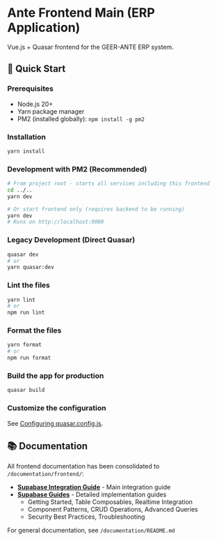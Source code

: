 # Ante Frontend Main (ERP Application)

Vue.js + Quasar frontend for the GEER-ANTE ERP system.

## 🚀 Quick Start

### Prerequisites
- Node.js 20+
- Yarn package manager
- PM2 (installed globally): `npm install -g pm2`

### Installation
```bash
yarn install
```

### Development with PM2 (Recommended)
```bash
# From project root - starts all services including this frontend
cd ../..
yarn dev

# Or start frontend only (requires backend to be running)
yarn dev
# Runs on http://localhost:9000
```

### Legacy Development (Direct Quasar)
```bash
quasar dev
# or
yarn quasar:dev
```


### Lint the files
```bash
yarn lint
# or
npm run lint
```


### Format the files
```bash
yarn format
# or
npm run format
```



### Build the app for production
```bash
quasar build
```

### Customize the configuration
See [Configuring quasar.config.js](https://v2.quasar.dev/quasar-cli-vite/quasar-config-js).

## 📚 Documentation

All frontend documentation has been consolidated to `/documentation/frontend/`:

- **[Supabase Integration Guide](/documentation/frontend/supabase-integration.md)** - Main integration guide
- **[Supabase Guides](/documentation/frontend/supabase/)** - Detailed implementation guides
  - Getting Started, Table Composables, Realtime Integration
  - Component Patterns, CRUD Operations, Advanced Queries
  - Security Best Practices, Troubleshooting

For general documentation, see `/documentation/README.md`
